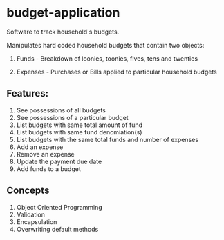 # budget-application

Software to track household's budgets. 

Manipulates hard coded household budgets that contain two objects:

1) Funds - Breakdown of loonies, toonies, fives, tens and twenties 

2) Expenses - Purchases or Bills applied to particular household budgets

## Features:

1) See possessions of all budgets 
2) See possessions of a particular budget
3) List budgets with same  total amount of fund
4) List budgets with same fund denomiation(s)
5) List budgets with the same total funds and number of expenses
6) Add an expense
7) Remove an expense
8) Update the payment due date
9) Add funds to a budget

## Concepts

1) Object Oriented Programming
2) Validation
3) Encapsulation
4) Overwriting default methods
